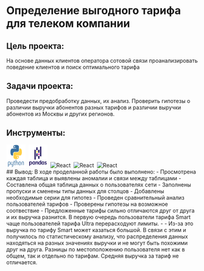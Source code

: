# Определение выгодного тарифа для телеком компании
## Цель проекта:
На основе данных клиентов оператора сотовой связи проанализировать поведение клиентов и поиск оптимального тарифа
## Задачи проекта:
Проведести предобработку данных, их анализ. Проверить гипотезы о различии выручки абонентов разных тарифов и различии выручки абонентов из Москвы и других регионов.
## Инструменты:
<div>
  <img src="https://github.com/devicons/devicon/blob/master/icons/python/python-original-wordmark.svg" title="React" alt="React" width="50" height="60"/>&nbsp;
  <img src="https://github.com/devicons/devicon/blob/master/icons/pandas/pandas-original-wordmark.svg" title="React" alt="React" width="50" height="60"/>&nbsp;
  <img src="https://raw.githubusercontent.com/whitead/skunk/main/tests/skunk.svg" title="React" alt="React" width="50" height="60"/>&nbsp;
  <img src="https://github.com/numpy/numpy/blob/main/branding/logo/primary/numpylogo.svg" title="React" alt="React" width="50" height="60"/>&nbsp;
  <img src="https://github.com/valohai/ml-logos/blob/master/scipy.svg" title="React" alt="React" width="50" height="60"/>&nbsp;
</div>
## Вывод:
В ходе проделанной работы было выполнено:
- Просмотрена каждая таблица и выявлены аномалии и связи между таблицами
- Составлена общая таблица данных о пользователях сети
- Заполнены пропуски и сменены типы данных для столцов
- Добавлены необходимые серии для гипотез
- Проведен сравнительный анализ пользователей тарифов
- Проверены гипотезы на возможное соотвествие
- Предложенные тарифы сильно отличаются друг от друга и их выручка разнится. В первую очередь пользователи тарифа Smart чаще пользователей тарифа Ultra перерасходуют лимиты. - - Из-за это выручка по тарифу Smart может казаться большой.
В связи с этим и получилось по статистическому анализу, что распределения данных находяться на разных значениях выручки и не могут быть похожими друг на друга.
Разницы по местоположению пользователя нет как в общем, так и отдельно по тарифам. Средняя выручка за тариф не отличается.
